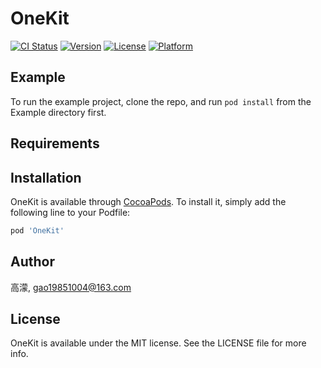 # OneKit

[![CI Status](http://img.shields.io/travis/高濛/OneKit.svg?style=flat)](https://travis-ci.org/高濛/OneKit)
[![Version](https://img.shields.io/cocoapods/v/OneKit.svg?style=flat)](http://cocoapods.org/pods/OneKit)
[![License](https://img.shields.io/cocoapods/l/OneKit.svg?style=flat)](http://cocoapods.org/pods/OneKit)
[![Platform](https://img.shields.io/cocoapods/p/OneKit.svg?style=flat)](http://cocoapods.org/pods/OneKit)

## Example

To run the example project, clone the repo, and run `pod install` from the Example directory first.

## Requirements

## Installation

OneKit is available through [CocoaPods](http://cocoapods.org). To install
it, simply add the following line to your Podfile:

```ruby
pod 'OneKit'
```

## Author

高濛, gao19851004@163.com

## License

OneKit is available under the MIT license. See the LICENSE file for more info.
